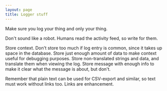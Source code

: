 ```yaml
---
layout: page
title: Logger stuff
---
```


Make sure you log your thing and only your thing.

Don't sound like a robot. Humans read the activity feed, so write for them.

Store context. Don't store too much if log entry is common, since it takes up space in the database. Store just enough amount of data to make context useful for debugging purposes.
Store non-translated strings and data, and translate them when viewing the log.
Store message with enough info to make it clear what the message is about, but don't.

Remember that plain text can be used for CSV-export and similar, so text must work without links too. Links are enhancement.
